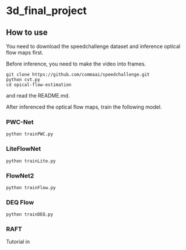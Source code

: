 # 3d_final_project

## How to use

You need to download the speedchallenge dataset and  inference optical flow maps first.

Before inference, you need to make the video into frames.
```shell
git clone https://github.com/commaai/speedchallenge.git
python cvt.py
cd opical-flow-estimation
```
and read the README.md.

After inferenced the optical flow maps, train the following model.

### PWC-Net
```shell
python trainPWC.py
```

### LiteFlowNet
```shell
python trainLite.py
```

### FlowNet2
```shell
python trainFlow.py
```

### DEQ Flow
```shell
python trainDEQ.py
```

### RAFT
Tutorial in 
